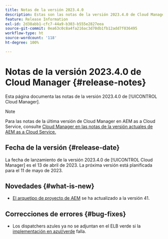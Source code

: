 ```yaml
---
title: Notas de la versión 2023.4.0
description: Estas son las notas de la versión 2023.4.0 de Cloud Manager.
feature: Release Information
exl-id: 2d38abb1-cfc7-44a9-b303-b555e2827eea
source-git-commit: 0ea63c0c8a4fa216ac3d70db1fb12add7f036495
workflow-type: ht
source-wordcount: '118'
ht-degree: 100%

---
```



# Notas de la versión 2023.4.0 de Cloud Manager {#release-notes}

Esta página documenta las notas de la versión 2023.4.0 de [!UICONTROL Cloud Manager].

>[!NOTE]
>
>Para las notas de la última versión de Cloud Manager en AEM as a Cloud Service, consulte [Cloud Manager en las notas de la versión actuales de AEM as a Cloud Service.](https://experienceleague.adobe.com/docs/experience-manager-cloud-service/content/implementing/using-cloud-manager/release-notes-cloud-manager/release-notes-cm-current.html?lang=es)

## Fecha de la versión {#release-date}

La fecha de lanzamiento de la versión 2023.4.0 de [!UICONTROL Cloud Manager] es el 13 de abril de 2023. La próxima versión está planificada para el 11 de mayo de 2023.

## Novedades {#what-is-new}

* [El arquetipo de proyecto de AEM](https://experienceleague.adobe.com/docs/experience-manager-core-components/using/developing/archetype/overview.html?lang=es) se ha actualizado a la versión 41.

## Correcciones de errores {#bug-fixes}

* Los dispatchers azules ya no se adjuntan en el ELB verde si la [implementación en azul/verde](/help/introduction.md#blue-green) falla.
